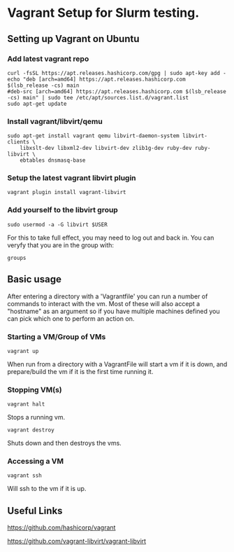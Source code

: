 # Vagrant Setup for Slurm testing.

## Setting up Vagrant on Ubuntu

### Add latest vagrant repo

    curl -fsSL https://apt.releases.hashicorp.com/gpg | sudo apt-key add -
    echo "deb [arch=amd64] https://apt.releases.hashicorp.com $(lsb_release -cs) main
    #deb-src [arch=amd64] https://apt.releases.hashicorp.com $(lsb_release -cs) main" | sudo tee /etc/apt/sources.list.d/vagrant.list
    sudo apt-get update

### Install vagrant/libvirt/qemu

    sudo apt-get install vagrant qemu libvirt-daemon-system libvirt-clients \
        libxslt-dev libxml2-dev libvirt-dev zlib1g-dev ruby-dev ruby-libvirt \
        ebtables dnsmasq-base

### Setup the latest vagrant libvirt plugin

    vagrant plugin install vagrant-libvirt

### Add yourself to the libvirt group

    sudo usermod -a -G libvirt $USER

For this to take full effect, you may need to log out and back in.  You can
veryfy that you are in the group with:

    groups

## Basic usage

After entering a directory with a 'Vagrantfile' you can run a number of commands
to interact with the vm.  Most of these will also accept a "hostname" as an
argument so if you have multiple machines defined you can pick which one to
perform an action on.

### Starting a VM/Group of VMs

    vagrant up

When run from a directory with a VagrantFile will start a vm if it is down, and
prepare/build the vm if it is the first time running it.

### Stopping VM(s)

    vagrant halt

Stops a running vm.

    vagrant destroy

Shuts down and then destroys the vms.

### Accessing a VM

    vagrant ssh

Will ssh to the vm if it is up.

## Useful Links

https://github.com/hashicorp/vagrant

https://github.com/vagrant-libvirt/vagrant-libvirt
